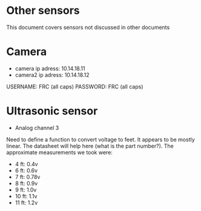 Other sensors
=============

This document covers sensors not discussed in other documents

Camera
======

* camera ip adress: 10.14.18.11
* camera2 ip adress: 10.14.18.12

USERNAME: FRC (all caps)
PASSWORD: FRC (all caps)


Ultrasonic sensor
=================

* Analog channel 3

Need to define a function to convert voltage to feet. It appears to be mostly
linear. The datasheet will help here (what is the part number?). The
approximate measurements we took were:

* 4 ft: 0.4v
* 6 ft: 0.6v
* 7 ft: 0.78v
* 8 ft: 0.9v
* 9 ft: 1.0v
* 10 ft: 1.1v
* 11 ft: 1.2v

